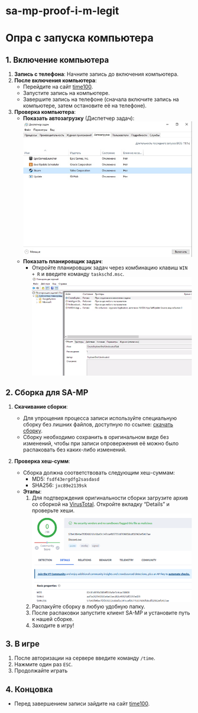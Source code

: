 # sa-mp-proof-i-m-legit

# Опра с запуска компьютера

## 1. Включение компьютера

1. **Запись с телефона**: Начните запись до включения компьютера.
2. **После включения компьютера**:
   - Перейдите на сайт [time100](https://time100.ru/).
   - Запустите запись на компьютере.
   - Завершите запись на телефоне (сначала включите запись на компьютере, затем остановите её на телефоне).
3. **Проверка компьютера**:
   - **Показать автозагрузку** (Диспетчер задач): ![task_manager](https://github.com/somearchive/sa-mp-proof-i-m-legit/blob/main/pictures/task_manager.png)
   - **Показать планировщик задач**:
     - Откройте планировщик задач через комбинацию клавиш `WIN + R` и введите команду `taskschd.msc`.
       ![task_manager](https://github.com/somearchive/sa-mp-proof-i-m-legit/blob/main/pictures/scheduler.png)

## 2. Сборка для SA-MP

1. **Скачивание сборки**:
   - Для упрощения процесса записи используйте специальную сборку без лишних файлов, доступную по ссылке: [скачать сборку](https://download_gta_gangstera.samp).
   - Сборку необходимо сохранить в оригинальном виде без изменений, чтобы при записи опровержения её можно было распаковать без каких-либо изменений.

2. **Проверка хеш-сумм**:
   - Сборка должна соответствовать следующим хеш-суммам:
     - MD5: `fsdf43ergdfg2sasdasd`
     - SHA256: `jxc89e2139sk`
   - **Этапы**:
     1. Для подтверждения оригинальности сборки загрузите архив со сборкой на [VirusTotal](https://www.virustotal.com). Откройте вкладку “Details” и проверьте хеши.
      ![discord](https://github.com/somearchive/sa-mp-proof-i-m-legit/blob/main/pictures/discord.png)
     2. Распакуйте сборку в любую удобную папку.
     3. После распаковки запустите клиент SA-MP и установите путь к нашей сборке.
     4. Заходите в игру!

## 3. В игре

1. После авторизации на сервере введите команду `/time`.
2. Нажмите один раз `ESC`.
3. Продолжайте играть

## 4. Концовка

- Перед завершением записи зайдите на сайт [time100](https://time100.ru/).
